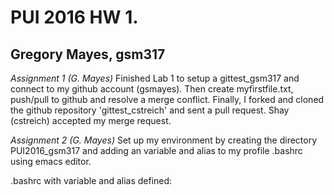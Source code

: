 # PUI 2016 HW 1.

## Gregory Mayes, gsm317

*Assignment 1 (G. Mayes)*
Finished Lab 1 to setup a gittest_gsm317 and connect to my github account (gsmayes). Then create myfirstfile.txt, push/pull to github and resolve a merge conflict. Finally, I forked and cloned the github repository 'gittest_cstreich' and sent a pull request. Shay (cstreich) accepted my merge request. 

*Assignment 2 (G. Mayes)*
Set up my environment by creating the directory PUI2016_gsm317 and adding an variable and alias to my profile .bashrc using emacs editor.

.bashrc with variable and alias defined:



